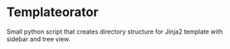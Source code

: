 # Templateorator
Small python script that creates directory structure for Jinja2 template with sidebar and tree view.
